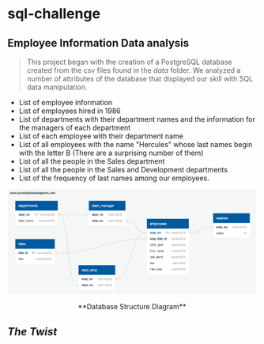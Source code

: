 # sql-challenge
## Employee Information Data analysis
> This project began with the creation of a PostgreSQL database created from the csv files found in the *data* folder. We analyzed a number of attributes of the database that displayed our skill with SQL data manipulation.
* List of employee information
* List of employees hired in 1986
* List of departments with their department names and the information for the managers of each department
* List of each employee with their department name
* List of all employees with the name "Hercules" whose last names begin with the letter B (There are a surprising number of them)
* List of all the people in the Sales department
* List of all the people in the Sales and Development departments
* List of the frequency of last names among our employees.


![Database Structure](/Database_Structure.png)
<p align = "center"> **Database Structure Diagram** </p>

## *The Twist*
